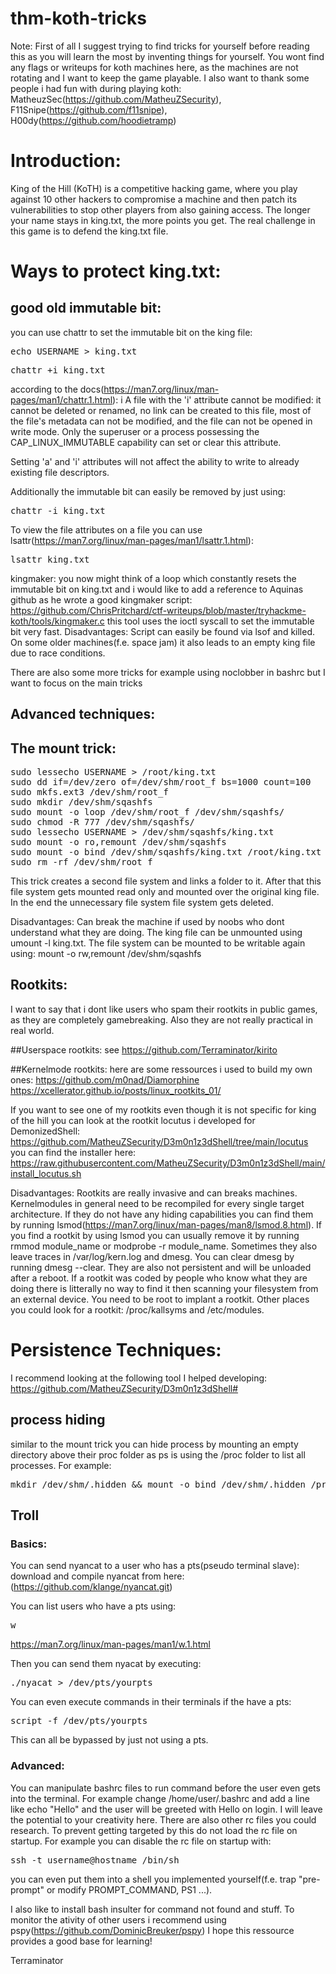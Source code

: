 # thm-koth-tricks

Note:
First of all I suggest trying to find tricks for yourself before reading this as you will learn the most by inventing things for yourself. You wont find any flags or writeups for koth machines here, as the machines are not rotating and I want to keep the game playable.
I also want to thank some people i had fun with during playing koth: MatheuzSec(https://github.com/MatheuZSecurity), F11Snipe(https://github.com/f11snipe), H00dy(https://github.com/hoodietramp)

# Introduction:
King of the Hill (KoTH) is a competitive hacking game, where you play against 10 other hackers to compromise a machine and then patch its vulnerabilities to stop other players from also gaining access. The longer your name stays in king.txt, the more points you get.
The real challenge in this game is to defend the king.txt file.

# Ways to protect king.txt:

## good old immutable bit:

you can use chattr to set the immutable bit on the king file:
<pre>echo USERNAME > king.txt</pre>
<pre>chattr +i king.txt</pre>
according to the docs(https://man7.org/linux/man-pages/man1/chattr.1.html):
i      A file with the 'i' attribute cannot be modified: it
       cannot be deleted or renamed, no link can be created to
       this file, most of the file's metadata can not be
       modified, and the file can not be opened in write mode.
       Only the superuser or a process possessing the
       CAP_LINUX_IMMUTABLE capability can set or clear this
       attribute.
    
Setting 'a' and 'i' attributes will not
       affect the ability to write to already existing file descriptors.

Additionally the immutable bit can easily be removed by just using:

<pre>chattr -i king.txt</pre>

To view the file attributes on a file you can use lsattr(https://man7.org/linux/man-pages/man1/lsattr.1.html):

<pre>lsattr king.txt</pre>

kingmaker:
you now might think of a loop which constantly resets the immutable bit on king.txt and i would like to add a reference to Aquinas github as he wrote a good kingmaker script:
https://github.com/ChrisPritchard/ctf-writeups/blob/master/tryhackme-koth/tools/kingmaker.c
this tool uses the ioctl syscall to set the immutable bit very fast.
Disadvantages:
Script can easily be found via lsof and killed. On some older machines(f.e. space jam) it also leads to an empty king file due to race conditions.

There are also some more tricks for example using noclobber in bashrc but I want to focus on the main tricks
## Advanced techniques:

## The mount trick:
<pre>
sudo lessecho USERNAME > /root/king.txt
sudo dd if=/dev/zero of=/dev/shm/root_f bs=1000 count=100
sudo mkfs.ext3 /dev/shm/root_f
sudo mkdir /dev/shm/sqashfs
sudo mount -o loop /dev/shm/root_f /dev/shm/sqashfs/
sudo chmod -R 777 /dev/shm/sqashfs/
sudo lessecho USERNAME > /dev/shm/sqashfs/king.txt
sudo mount -o ro,remount /dev/shm/sqashfs
sudo mount -o bind /dev/shm/sqashfs/king.txt /root/king.txt
sudo rm -rf /dev/shm/root_f
</pre>

This trick creates a second file system and links a folder to it. After that this file system gets mounted read only and mounted over the original king file. In the end the unnecessary file system file system gets deleted.

Disadvantages:
Can break the machine if used by noobs who dont understand what they are doing. The king file can be unmounted using umount -l king.txt.
The file system can be mounted to be writable again using: mount -o rw,remount /dev/shm/sqashfs

## Rootkits:

I want to say that i dont like users who spam their rootkits in public games, as they are completely gamebreaking. Also they are not really practical in real world.

##Userspace rootkits:
see https://github.com/Terraminator/kirito

##Kernelmode rootkits:
here are some ressources i used to build my own ones:
https://github.com/m0nad/Diamorphine
https://xcellerator.github.io/posts/linux_rootkits_01/

If you want to see one of my rootkits even though it is not specific for king of the hill you can look at the rootkit locutus i developed for DemonizedShell:
https://github.com/MatheuZSecurity/D3m0n1z3dShell/tree/main/locutus
you can find the installer here:
https://raw.githubusercontent.com/MatheuZSecurity/D3m0n1z3dShell/main/install_locutus.sh

Disadvantages:
Rootkits are really invasive and can breaks machines. Kernelmodules in general need to be recompiled for every single target architecture. If they do not have any hiding capabilities you can find them by running lsmod(https://man7.org/linux/man-pages/man8/lsmod.8.html).
If you find a rootkit by using lsmod you can usually remove it by running rmmod module_name or modprobe -r module_name. Sometimes they also leave traces in /var/log/kern.log and dmesg. You can clear dmesg by running dmesg --clear. They are also not persistent and will be unloaded after a reboot.
If a rootkit was coded by people who know what they are doing there is litterally no way to find it then scanning your filesystem from an external device. You need to be root to implant a rootkit.
Other places you could look for a rootkit: /proc/kallsyms and /etc/modules.

# Persistence Techniques:
I recommend looking at the following tool I helped developing:
https://github.com/MatheuZSecurity/D3m0n1z3dShell#

## process hiding
similar to the mount trick you can hide process by mounting an empty directory above their proc folder as ps is using the /proc folder to list all processes. For example:

<pre>mkdir /dev/shm/.hidden && mount -o bind /dev/shm/.hidden /proc/pid</pre>

## Troll

### Basics:
You can send nyancat to a user who has a pts(pseudo terminal slave):
download and compile nyancat from here: (https://github.com/klange/nyancat.git)

You can list users who have a pts using: <pre>w</pre>
https://man7.org/linux/man-pages/man1/w.1.html

Then you can send them nyacat by executing:

<pre>./nyacat > /dev/pts/yourpts</pre>

You can even execute commands in their terminals if the have a pts:
<pre>script -f /dev/pts/yourpts</pre>

This can all be bypassed by just not using a pts.

### Advanced:

You can manipulate bashrc files to run command before the user even gets into the terminal.
For example change /home/user/.bashrc and add a line like echo "Hello" and the user will be greeted with Hello on login.
I will leave the potential to your creativity here. There are also other rc files you could research.
To prevent getting targeted by this do not load the rc file on startup. For example you can disable the rc file on startup with:
<pre>ssh -t username@hostname /bin/sh</pre>

you can even put them into a shell you implemented yourself(f.e. trap "pre-prompt" or modify PROMPT_COMMAND, PS1 ...).

I also like to install bash insulter for command not found and stuff.
To monitor the ativity of other users i recommend using pspy(https://github.com/DominicBreuker/pspy)
I hope this ressource provides a good base for learning!

Terraminator
